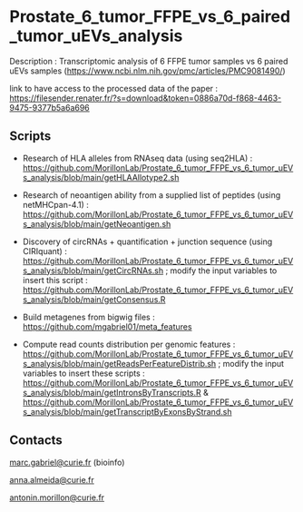 # Prostate_6_tumor_FFPE_vs_6_paired_tumor_uEVs_analysis
Description : Transcriptomic analysis of 6 FFPE tumor samples vs 6 paired uEVs samples (https://www.ncbi.nlm.nih.gov/pmc/articles/PMC9081490/)

link to have access to the processed data of the paper : https://filesender.renater.fr/?s=download&token=0886a70d-f868-4463-9475-9377b5a6a696


## Scripts

- Research of HLA alleles from RNAseq data (using seq2HLA) : https://github.com/MorillonLab/Prostate_6_tumor_FFPE_vs_6_tumor_uEVs_analysis/blob/main/getHLAAllotype2.sh

- Research of neoantigen ability from a supplied list of peptides (using netMHCpan-4.1) : https://github.com/MorillonLab/Prostate_6_tumor_FFPE_vs_6_tumor_uEVs_analysis/blob/main/getNeoantigen.sh

- Discovery of circRNAs + quantification + junction sequence (using CIRIquant) : https://github.com/MorillonLab/Prostate_6_tumor_FFPE_vs_6_tumor_uEVs_analysis/blob/main/getCircRNAs.sh ; modify the input variables to insert this script : https://github.com/MorillonLab/Prostate_6_tumor_FFPE_vs_6_tumor_uEVs_analysis/blob/main/getConsensus.R

- Build metagenes from bigwig files : https://github.com/mgabriel01/meta_features

- Compute read counts distribution per genomic features : https://github.com/MorillonLab/Prostate_6_tumor_FFPE_vs_6_tumor_uEVs_analysis/blob/main/getReadsPerFeatureDistrib.sh ; modify the input variables to insert these scripts : https://github.com/MorillonLab/Prostate_6_tumor_FFPE_vs_6_tumor_uEVs_analysis/blob/main/getIntronsByTranscripts.R & https://github.com/MorillonLab/Prostate_6_tumor_FFPE_vs_6_tumor_uEVs_analysis/blob/main/getTranscriptByExonsByStrand.sh


## Contacts 

marc.gabriel@curie.fr (bioinfo)

anna.almeida@curie.fr

antonin.morillon@curie.fr

